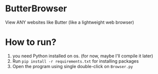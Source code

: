# ButterBrowser
View ANY websites like Butter (like a lightweight web browser)

# How to run?

 1. you need Python installed on os. (for now, maybe I'll compile it later)
 2. Run `pip install -r requirements.txt` for installing packages
 3. Open the program using single double-click on `Browser.py`
